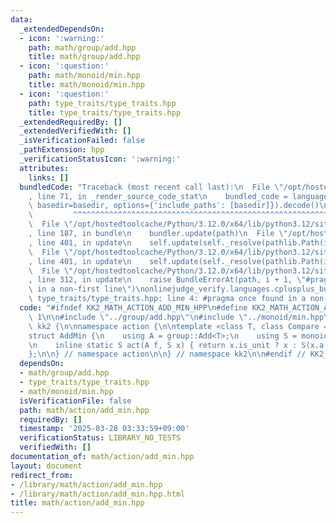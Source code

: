 ```yaml
---
data:
  _extendedDependsOn:
  - icon: ':warning:'
    path: math/group/add.hpp
    title: math/group/add.hpp
  - icon: ':question:'
    path: math/monoid/min.hpp
    title: math/monoid/min.hpp
  - icon: ':question:'
    path: type_traits/type_traits.hpp
    title: type_traits/type_traits.hpp
  _extendedRequiredBy: []
  _extendedVerifiedWith: []
  _isVerificationFailed: false
  _pathExtension: hpp
  _verificationStatusIcon: ':warning:'
  attributes:
    links: []
  bundledCode: "Traceback (most recent call last):\n  File \"/opt/hostedtoolcache/Python/3.12.0/x64/lib/python3.12/site-packages/onlinejudge_verify/documentation/build.py\"\
    , line 71, in _render_source_code_stat\n    bundled_code = language.bundle(stat.path,\
    \ basedir=basedir, options={'include_paths': [basedir]}).decode()\n          \
    \         ^^^^^^^^^^^^^^^^^^^^^^^^^^^^^^^^^^^^^^^^^^^^^^^^^^^^^^^^^^^^^^^^^^^^^^^^^^^^^^^^^\n\
    \  File \"/opt/hostedtoolcache/Python/3.12.0/x64/lib/python3.12/site-packages/onlinejudge_verify/languages/cplusplus.py\"\
    , line 187, in bundle\n    bundler.update(path)\n  File \"/opt/hostedtoolcache/Python/3.12.0/x64/lib/python3.12/site-packages/onlinejudge_verify/languages/cplusplus_bundle.py\"\
    , line 401, in update\n    self.update(self._resolve(pathlib.Path(included), included_from=path))\n\
    \  File \"/opt/hostedtoolcache/Python/3.12.0/x64/lib/python3.12/site-packages/onlinejudge_verify/languages/cplusplus_bundle.py\"\
    , line 401, in update\n    self.update(self._resolve(pathlib.Path(included), included_from=path))\n\
    \  File \"/opt/hostedtoolcache/Python/3.12.0/x64/lib/python3.12/site-packages/onlinejudge_verify/languages/cplusplus_bundle.py\"\
    , line 312, in update\n    raise BundleErrorAt(path, i + 1, \"#pragma once found\
    \ in a non-first line\")\nonlinejudge_verify.languages.cplusplus_bundle.BundleErrorAt:\
    \ type_traits/type_traits.hpp: line 4: #pragma once found in a non-first line\n"
  code: "#ifndef KK2_MATH_ACTION_ADD_MIN_HPP\n#define KK2_MATH_ACTION_ADD_MIN_HPP\
    \ 1\n\n#include \"../group/add.hpp\"\n#include \"../monoid/min.hpp\"\n\nnamespace\
    \ kk2 {\n\nnamespace action {\n\ntemplate <class T, class Compare = std::less<T>>\n\
    struct AddMin {\n    using A = group::Add<T>;\n    using S = monoid::Min<T, Compare>;\n\
    \n    inline static S act(A f, S x) { return x.is_unit ? x : S(x.a + f.a); }\n\
    };\n\n} // namespace action\n\n} // namespace kk2\n\n#endif // KK2_MATH_ACTION_ADD_MIN_HPP\n"
  dependsOn:
  - math/group/add.hpp
  - type_traits/type_traits.hpp
  - math/monoid/min.hpp
  isVerificationFile: false
  path: math/action/add_min.hpp
  requiredBy: []
  timestamp: '2025-03-28 03:33:59+09:00'
  verificationStatus: LIBRARY_NO_TESTS
  verifiedWith: []
documentation_of: math/action/add_min.hpp
layout: document
redirect_from:
- /library/math/action/add_min.hpp
- /library/math/action/add_min.hpp.html
title: math/action/add_min.hpp
---
```

